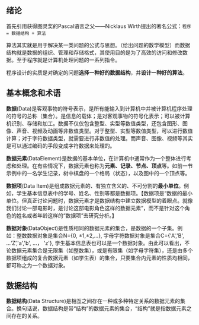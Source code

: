## 绪论

首先引用获得图灵奖的Pascal语言之父——Nicklaus Wirth提出的著名公式：`程序 = 数据结构 + 算法`

算法其实就是用于解决某一类问题的公式与思想。（给出问题的数学模型）而数据结构就是数据的组织、管理和存储格式，其使用目的是为了高效的访问和修改数据。至于程序就是计算机处理问题的一系列指令。

程序设计的实质是对确定的问题**选择一种好的数据结构**，并**设计一种好的算法**。


## 基本概念和术语

**数据**(Data)是客观事物的符号表示，是所有能输入到计算机中并被计算机程序处理的符号的总称（集合）。是信息的载体；是对客观事物的符号化表示；可以被计算机识别、存储和加工。数据不仅仅包含整型、实型等数值类型，还包含图形、图像、声音、视频及动画等非数值类型。对于整型、实型等数值类型，可以进行数值计算；对于字符数据类型，就需要进行非数值的处理。而声音、图像、视频等其实是可以通过编码的手段变成字符数据来处理的。

**数据元素**(DataElement)是数据的基本单位，在计算机中通常作为一个整体进行考虑和处理。在有些情况下，数据元素也称为**元素、记录、节点、顶点**等。如前一节示例中的一名学生记录，树中棋盘的一个格局（状态），以及图中的一个顶点等。

**数据项**(Data Item)是组成数据元素的、有独立含义的、不可分割的**最小单位**。例如，学生基本信息表中的学号、姓名、性别等都是数据项。【数据项是“数据的最小单位。但真正讨论问题时，数据元素才是数据结构中建立数据模型的着眼点。就像我们讨论一部电影时，是讨论这部电影角色这样的数据元素”，而不是针对这个角色的姓名或者年龄这样的“数据项”去研究分析。】

**数据对象**(DataObject)是性质相同的数据元素的集合，是数据的一个子集。例如：整数数据对象是集合N={0, ±1,±2,...}, 字母字符数据对象是集合C={'A','B', ...‘Z’,'a','b', ...， 'z'}, 学生基本信息表也可以是一个数据对象。由此可以看出，不论数据元素集合是无限集（如整数集），或是有限集（如字母字符集），还是由多个数据项组成的复合数据元素（如学生表）的集合，只要集合内元素的性质均相同，都可称之为一个数据对象。

## 数据结构

**数据结构**(Data Structure)是相互之间存在一种或多种特定关系的数据元素的集合。换句话说，数据结构是带“结构”的数据元素的集合，“结构”就是指数据元素之间存在的关系。

